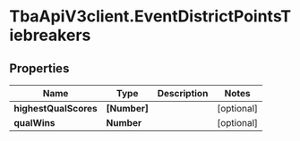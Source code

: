 # TbaApiV3client.EventDistrictPointsTiebreakers

## Properties

Name | Type | Description | Notes
------------ | ------------- | ------------- | -------------
**highestQualScores** | **[Number]** |  | [optional] 
**qualWins** | **Number** |  | [optional] 


